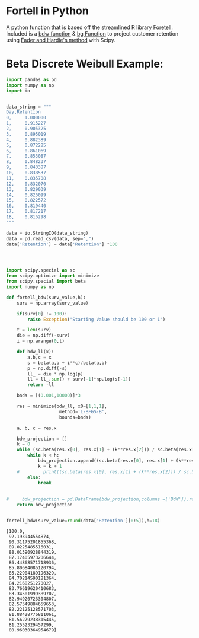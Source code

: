# Fortell in Python
A python function that is based off the streamlined R library[ Foretell](https://cran.r-project.org/web/packages/foretell/foretell.pdf). Included is a [bdw function](https://rdrr.io/cran/foretell/src/R/BdW.R) & [bg Function](https://rdrr.io/cran/foretell/man/BG.html) to project customer retention using [Fader and Hardie's method](http://brucehardie.com/papers/037/BdW_JIM_2018-01-10_rev.pdf) with Scipy.

# Beta Discrete Weibull Example:
```python
import pandas as pd
import numpy as np
import io


data_string = """
Day,Retention
0,     1.000000
1,     0.915227
2,     0.905325
3,     0.895019
4,     0.882389
5,     0.872285
6,     0.861069
7,     0.853087
8,     0.848237
9,     0.843387
10,    0.838537
11,    0.835708
12,    0.832070
13,    0.829039
14,    0.825099
15,    0.822572
16,    0.819440
17,    0.817217
18,    0.815298
"""

data = io.StringIO(data_string)
data = pd.read_csv(data, sep=",")
data['Retention'] = data['Retention'] *100




import scipy.special as sc
from scipy.optimize import minimize
from scipy.special import beta
import numpy as np

def fortell_bdw(surv_value,h):
    surv = np.array(surv_value)

    if(surv[0] != 100):
        raise Exception("Starting Value should be 100 or 1")

    t = len(surv)
    die = np.diff(-surv)
    i = np.arange(0,t) 

    def bdw_ll(x):
        a,b,c = x
        s = beta(a,b + i**c)/beta(a,b)
        p = np.diff(-s)
        ll_ = die * np.log(p)
        ll = ll_.sum() + surv[-1]*np.log(s[-1])
        return -ll

    bnds = [(0.001,10000)]*3

    res = minimize(bdw_ll, x0=[1,1,1], 
                    method='L-BFGS-B',
                    bounds=bnds)

    a, b, c = res.x

    bdw_projection = []
    k = 0
    while (sc.beta(res.x[0], res.x[1] + (k**res.x[2])) / sc.beta(res.x[0], res.x[1])) * 100:
        while k < h:
            bdw_projection.append((sc.beta(res.x[0], res.x[1] + (k**res.x[2])) / sc.beta(res.x[0], res.x[1])) *100)
            k = k + 1
    #         print((sc.beta(res.x[0], res.x[1] + (k**res.x[2])) / sc.beta(res.x[0], res.x[1])))
        else:
            break
    
    
#     bdw_projection = pd.DataFrame(bdw_projection,columns =['BdW']).reset_index()
    return bdw_projection


fortell_bdw(surv_value=round(data['Retention'][0:5]),h=18)
```

```
[100.0,
 92.193944554874,
 90.31175201855368,
 89.0225485516031,
 88.01390928844319,
 87.17405973206644,
 86.44868571718936,
 85.80684085120794,
 85.22904189196329,
 84.70214590181364,
 84.2168251270027,
 83.76619620410683,
 83.34501999389707,
 82.94920723304807,
 82.57549884659653,
 82.22125128571703,
 81.88428776811061,
 81.56279238315445,
 81.2552329457299,
 80.96030364954679]
 ```
